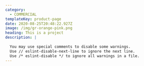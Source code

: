 ```yaml
---
category:
  - COMMERCIAL
templateKey: product-page
date: 2020-08-25T20:48:22.927Z
image: /img/gr-orange-pink.png
heading: This is a project
description: |
  ⠀
  You may use special comments to disable some warnings.
  Use // eslint-disable-next-line to ignore the next line.
  Use /* eslint-disable */ to ignore all warnings in a file.
---
```


